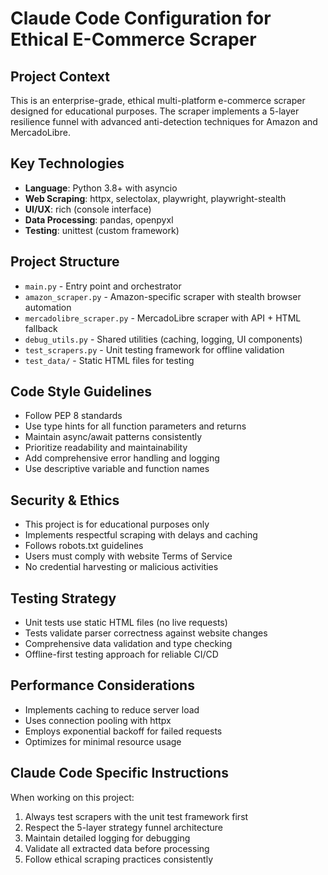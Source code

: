 # Claude Code Configuration for Ethical E-Commerce Scraper

## Project Context
This is an enterprise-grade, ethical multi-platform e-commerce scraper designed for educational purposes. The scraper implements a 5-layer resilience funnel with advanced anti-detection techniques for Amazon and MercadoLibre.

## Key Technologies
- **Language**: Python 3.8+ with asyncio
- **Web Scraping**: httpx, selectolax, playwright, playwright-stealth
- **UI/UX**: rich (console interface)
- **Data Processing**: pandas, openpyxl
- **Testing**: unittest (custom framework)

## Project Structure
- `main.py` - Entry point and orchestrator
- `amazon_scraper.py` - Amazon-specific scraper with stealth browser automation
- `mercadolibre_scraper.py` - MercadoLibre scraper with API + HTML fallback
- `debug_utils.py` - Shared utilities (caching, logging, UI components)
- `test_scrapers.py` - Unit testing framework for offline validation
- `test_data/` - Static HTML files for testing

## Code Style Guidelines
- Follow PEP 8 standards
- Use type hints for all function parameters and returns
- Maintain async/await patterns consistently
- Prioritize readability and maintainability
- Add comprehensive error handling and logging
- Use descriptive variable and function names

## Security & Ethics
- This project is for educational purposes only
- Implements respectful scraping with delays and caching
- Follows robots.txt guidelines
- Users must comply with website Terms of Service
- No credential harvesting or malicious activities

## Testing Strategy
- Unit tests use static HTML files (no live requests)
- Tests validate parser correctness against website changes
- Comprehensive data validation and type checking
- Offline-first testing approach for reliable CI/CD

## Performance Considerations
- Implements caching to reduce server load
- Uses connection pooling with httpx
- Employs exponential backoff for failed requests
- Optimizes for minimal resource usage

## Claude Code Specific Instructions
When working on this project:
1. Always test scrapers with the unit test framework first
2. Respect the 5-layer strategy funnel architecture
3. Maintain detailed logging for debugging
4. Validate all extracted data before processing
5. Follow ethical scraping practices consistently